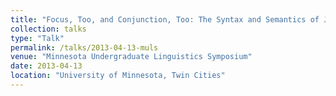 ```yaml
---
title: "Focus, Too, and Conjunction, Too: The Syntax and Semantics of Japanese mo-Coordination."
collection: talks
type: "Talk"
permalink: /talks/2013-04-13-muls
venue: "Minnesota Undergraduate Linguistics Symposium"
date: 2013-04-13
location: "University of Minnesota, Twin Cities"
---
```


